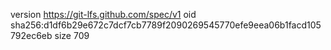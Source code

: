 version https://git-lfs.github.com/spec/v1
oid sha256:d1df6b29e672c7dcf7cb7789f2090269545770efe9eea06b1facd105792ec6eb
size 709
